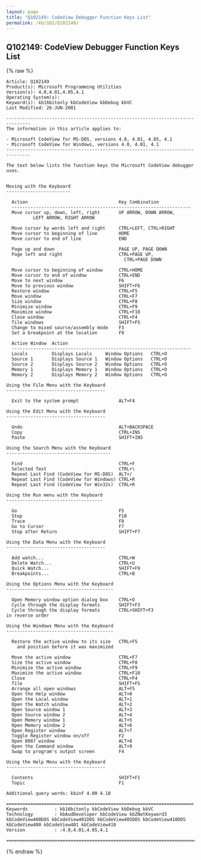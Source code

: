 ```yaml
---
layout: page
title: "Q102149: CodeView Debugger Function Keys List"
permalink: /kb/102/Q102149/
---
```


## Q102149: CodeView Debugger Function Keys List

{% raw %}

	Article: Q102149
	Product(s): Microsoft Programming Utilities
	Version(s): 4.0,4.01,4.05,4.1
	Operating System(s): 
	Keyword(s): kb16bitonly kbCodeView kbDebug kbVC
	Last Modified: 26-JUN-2001
	
	-------------------------------------------------------------------------------
	The information in this article applies to:
	
	- Microsoft CodeView for MS-DOS, versions 4.0, 4.01, 4.05, 4.1 
	- Microsoft CodeView for Windows, versions 4.0, 4.01, 4.1 
	-------------------------------------------------------------------------------
	
	The text below lists the function keys the Microsoft CodeView debugger
	uses.
	
	
	Moving with the Keyboard
	------------------------
	
	  Action                                  Key Combination
	  -------------------------------------------------------------------
	  Move cursor up, down, left, right       UP ARROW, DOWN ARROW,
	          LEFT ARROW, RIGHT ARROW
	
	  Move cursor by words left and right     CTRL+LEFT, CTRL+RIGHT
	  Move cursor to beginning of line        HOME
	  Move cursor to end of line              END
	
	  Page up and down                        PAGE UP, PAGE DOWN
	  Page left and right                     CTRL+PAGE UP,
	                                            CTRL+PAGE DOWN
	
	  Move cursor to beginning of window      CTRL+HOME
	  Move cursor to end of window            CTRL+END
	  Move to next window                     F6
	  Move to previous window                 SHIFT+F6
	  Restore window                          CTRL+F5
	  Move window                             CTRL+F7
	  Size window                             CTRL+F8
	  Minimize window                         CTRL+F9
	  Maximize window                         CTRL+F10
	  Close window                            CTRL+F4
	  Tile windows                            SHIFT+F5
	  Change to mixed source/assembly mode    F3
	  Set a breakpoint at the location        F9
	
	  Active Window  Action
	  -------------------------------------------------------------------
	  Locals         Displays Locals     Window Options   CTRL+O
	  Source 1       Displays Source 1   Window Options   CTRL+O
	  Source 2       Displays Source 2   Window Options   CTRL+O
	  Memory 1       Displays Memory 1   Window Options   CTRL+O
	  Memory 2       Displays Memory 2   Window Options   CTRL+O
	
	Using the File Menu with the Keyboard
	-------------------------------------
	
	  Exit to the system prompt               ALT+F4
	
	Using the Edit Menu with the Keyboard
	-------------------------------------
	
	  Undo                                    ALT+BACKSPACE
	  Copy                                    CTRL+INS
	  Paste                                   SHIFT+INS
	
	Using the Search Menu with the Keyboard
	---------------------------------------
	
	  Find                                    CTRL+F
	  Selected Text                           CTRL+\ 
	  Repeat Last Find (CodeView for MS-DOS)  ALT+/ 
	  Repeat Last Find (CodeView for Windows) CTRL+R
	  Repeat Last Find (CodeView for Win32s)  CTRL+R
	
	Using the Run menu with the Keyboard
	------------------------------------
	
	  Go                                      F5
	  Step                                    F10
	  Trace                                   F8
	  Go to Cursor                            F7
	  Stop after Return                       SHIFT+F7
	
	Using the Data Menu with the Keyboard
	-------------------------------------
	
	  Add watch...                            CTRL+W
	  Delete Watch...                         CTRL+U
	  Quick Watch...                          SHIFT+F9
	  Breakpoints...                          CTRL+B
	
	Using the Options Menu with the Keyboard
	----------------------------------------
	
	  Open Memory window option dialog box    CTRL+O
	  Cycle through the display formats       SHIFT+F3
	  Cycle through the display formats       CTRL+SHIFT+F3
	in reverse order
	
	Using the Windows Menu with the Keyboard
	----------------------------------------
	
	  Restore the active window to its size   CTRL+F5
	    and position before it was maximized
	
	  Move the active window                  CTRL+F7
	  Size the active window                  CTRL+F8
	  Minimize the active window              CTRL+F9
	  Maximize the active window              CTRL+F10
	  Close                                   CTRL+F4
	  Tile                                    SHIFT+F5
	  Arrange all open windows                ALT+F5
	  Open the Help window                    ALT+0
	  Open the Local window                   ALT+1
	  Open the Watch window                   ALT+2
	  Open Source window 1                    ALT+3
	  Open Source window 2                    ALT+4
	  Open Memory window 1                    ALT+5
	  Open Memory window 2                    ALT+6
	  Open Register window                    ALT+7
	  Toggle Register window on/off           F2
	  Open 8087 window                        ALT+8
	  Open the Command window                 ALT+9
	  Swap to program's output screen         F4
	
	Using the Help Menu with the Keyboard
	-------------------------------------
	
	  Contents                                SHIFT+F1
	  Topic                                   F1
	
	Additional query words: kbinf 4.00 4.10
	
	======================================================================
	Keywords          : kb16bitonly kbCodeView kbDebug kbVC 
	Technology        : kbAudDeveloper kbCodeView kbZNotKeyword3 kbCodeView400DOS kbCodeView401DOS kbCodeView405DOS kbCodeView410DOS kbCodeView400 kbCodeView401 kbCodeView410
	Version           : :4.0,4.01,4.05,4.1
	
	=============================================================================
	

{% endraw %}
